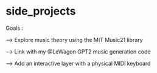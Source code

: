 # side_projects
Goals : 

--> Explore music theory using the MIT Music21 library

--> Link with my @LeWagon GPT2 music generation code

--> Add an interactive layer with a physical MIDI keyboard
